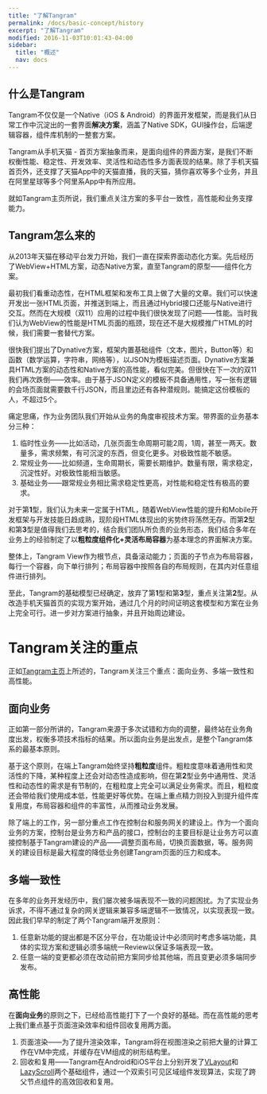 ```yaml
---
title: "了解Tangram"
permalink: /docs/basic-concept/history
excerpt: "了解Tangram"
modified: 2016-11-03T10:01:43-04:00
sidebar:
  title: "概述"
  nav: docs
---
```


## 什么是Tangram

Tangram不仅仅是一个Native（iOS & Android）的界面开发框架，而是我们从日常工作中沉淀出的一套界面**解决方案**，涵盖了Native SDK，GUI操作台，后端逻辑容器，组件库机制的一整套方案。 

Tangram从手机天猫 - 首页方案抽象而来，是面向组件的界面方案，是我们不断权衡性能、稳定性、开发效率、灵活性和动态性多方面表现的结果。除了手机天猫首页外，还支撑了天猫App中的天猫直播，我的天猫，猜你喜欢等多个业务，并且在阿里星球等多个阿里系App中有所应用。

就如Tangram主页所说，我们重点关注方案的多平台一致性，高性能和业务支撑能力。

## Tangram怎么来的

从2013年天猫在移动平台发力开始，我们一直在探索界面动态化方案。先后经历了WebView+HTML方案，动态Native方案，直至Tangram的原型——组件化方案。

最初我们看重动态性，在HTML框架和发布工具上做了大量的文章。我们可以快速开发出一张HTML页面，并推送到端上，而且通过Hybrid接口还能与Native进行交互。然而在大规模（双11）应用的过程中我们很快发现了问题——性能。当时我们认为WebView的性能是HTML页面的瓶颈，现在还不是大规模推广HTML的时候，我们需要一套替代方案。

很快我们提出了Dynative方案，框架内置基础组件（文本，图片，Button等）和函数（数学运算，字符串，网络等），以JSON为模板描述页面。Dynative方案兼具HTML方案的动态性和Native方案的高性能，看似完美。但很快在下一次的双11我们再次跌倒——效率。由于基于JSON定义的模板不具备通用性，写一张有逻辑的会场页面就需要数千行JSON，而且里边还有各种潜规则。能搞定这份模板的人，不超过5个。

痛定思痛，作为业务团队我们开始从业务的角度审视技术方案。带界面的业务基本分三种：

1. 临时性业务——比如活动，几张页面生命周期可能2周，1周，甚至一两天。数量多，需求频繁，有可沉淀的东西，但变化更多。对极致性能不敏感。
2. 常规业务——比如频道，生命周期长，需要长期维护。数量有限，需求稳定，沉淀性好。对极致性能相当敏感。
3. 基础业务——跟常规业务相比需求稳定性更高，对性能和稳定性有极高的要求。

对于第**1**型，我们认为未来一定属于HTML，随着WebView性能的提升和Mobile开发框架与开发技能日趋成熟，现阶段HTML体现出的劣势终将荡然无存。而第**2**型和第**3**型是值得我们去思考的，结合我们团队所负责的业务形态，我们结合多年在业务上的经验制定了以**粗粒度组件化+灵活布局容器**为基本理念的界面解决方案。

整体上，Tangram View作为根节点，具备滚动能力；页面的子节点为布局容器，每行一个容器，向下单行排列；布局容器中按照各自的布局规则，在其内对任意组件进行排列。

至此，Tangram的基础模型已经确定，放弃了第**1**型和第**3**型，重点关注第**2**型。从改造手机天猫首页的实现方案开始，通过几个月的时间证明这套模型和方案在业务上完全可行。进一步对方案进行抽象，并且开始周边建设。

# Tangram关注的重点

正如[Tangram主页][4]上所述的，Tangram关注三个重点：面向业务、多端一致性和高性能。

## 面向业务

正如第一部分所讲的，Tangram来源于多次试错和方向的调整，最终站在业务角度出发，权衡多项技术指标的结果。所以面向业务是出发点，是整个Tangram体系的最基本原则。

基于这个原则，在端上Tangram始终坚持**粗粒度**组件。粗粒度意味着通用性和灵活性的下降，某种程度上还会对动态性造成影响，但在第**2**型业务中通用性、灵活性和动态性的需求是有节制的，在粗粒度上完全可以满足业务需求。而且，粗粒度还会带给我们使用成本低，性能更好等优势。在端上重点精力则投入到提升组件库复用度，布局容器和组件的丰富性，从而推动业务发展。

除了端上的工作，另一部分重点工作在控制台和服务网关的建设上。作为一个面向业务的方案，控制台是业务方和产品的接口，控制台的主要目标是让业务方可以直接控制基于Tangram建设的产品——调整页面布局，切换页面数据，等。服务网关的建设目标是最大程度的降低业务创建Tangram页面的压力和成本。

## 多端一致性

在多年的业务开发经历中，我们屡次被多端表现不一致的问题困扰。为了实现业务诉求，不得不通过复杂的网关逻辑来兼容多端逻辑不一致情况，以实现表现一致。因此我们早早的制定了两个Tangram端开发原则：

1. 任意新功能的提出都是不区分平台，在功能设计中必须同时考虑多端功能，具体的实现方案和逻辑必须多端统一Review以保证多端表现一致。
2. 任意一端的变更都必须在改动前把方案同步给其他端，而且变更必须多端同步发布。

## 高性能

在**面向业务**的原则之下，已经给高性能打下了一个良好的基础。而在高性能的思考上我们重点基于页面渲染效率和组件回收复用两方面。

1. 页面渲染——为了提升渲染效率，Tangram将在视图渲染之前把大量的计算工作在VM中完成，并缓存在VM组成的树形结构里。
2. 回收和复用——Tangram在Android和iOS平台上分别开发了[VLayout][5]和[LazyScroll][6]两个基础组件，通过一个双索引可见区域组件发现算法，实现了跨父节点组件的高效回收和复用。

[1]:	http://tangram.pingguohe.net
[2]:	https://github.com/alibaba/tangram-ios
[3]:	https://github.com/alibaba/tangram-android
[4]:	http://tangram.pingguohe.net
[5]:	https://github.com/alibaba/vlayout
[6]:	https://github.com/alibaba/lazyscrollview